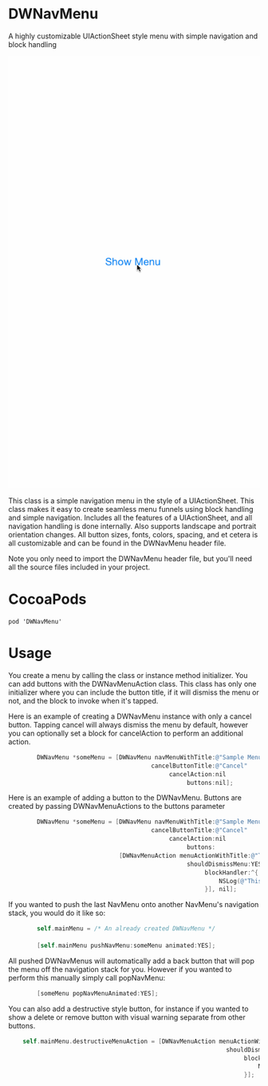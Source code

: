 # DWNavMenu
A highly customizable UIActionSheet style menu with simple navigation and block handling

![](NavMenuDemo.gif)

This class is a simple navigation menu in the style of a UIActionSheet. This class makes it easy to create seamless menu funnels using block handling and simple navigation. Includes all the features of a UIActionSheet, and all navigation handling is done internally. Also supports landscape and portrait orientation changes. All button sizes, fonts, colors, spacing, and et cetera is all customizable and can be found in the DWNavMenu header file.

Note you only need to import the DWNavMenu header file, but you'll need all the source files included in your project.

CocoaPods
==================
```
pod 'DWNavMenu'
```

Usage
==================
You create a menu by calling the class or instance method initializer. You can add buttons with the DWNavMenuAction class. This class has only one initializer where you can include the button title, if it will dismiss the menu or not, and the block to invoke when it's tapped.

Here is an example of creating a DWNavMenu instance with only a cancel button. Tapping cancel will always dismiss the menu by default, however you can optionally set a block for cancelAction to perform an additional action.
```objective-c
        DWNavMenu *someMenu = [DWNavMenu navMenuWithTitle:@"Sample Menu"
                                        cancelButtonTitle:@"Cancel"
                                             cancelAction:nil
                                                  buttons:nil];
```

Here is an example of adding a button to the DWNavMenu. Buttons are created by passing DWNavMenuActions to the buttons parameter
```objective-c
        DWNavMenu *someMenu = [DWNavMenu navMenuWithTitle:@"Sample Menu"
                                        cancelButtonTitle:@"Cancel"
                                             cancelAction:nil
                                                  buttons:
                               [DWNavMenuAction menuActionWithTitle:@"This is a button"
                                                  shouldDismissMenu:YES
                                                       blockHandler:^{
                                                           NSLog(@"This button was tapped");
                                                       }], nil];
```

If you wanted to push the last NavMenu onto another NavMenu's navigation stack, you would do it like so:
```objective-c
        self.mainMenu = /* An already created DWNavMenu */
        
        [self.mainMenu pushNavMenu:someMenu animated:YES];
```

All pushed DWNavMenus will automatically add a back button that will pop the menu off the navigation stack for you. However if you wanted to perform this manually simply call popNavMenu:
```objective-c
        [someMenu popNavMenuAnimated:YES];
```

You can also add a destructive style button, for instance if you wanted to show a delete or remove button with visual warning separate from other buttons.
```objective-c
    self.mainMenu.destructiveMenuAction = [DWNavMenuAction menuActionWithTitle:@"Delete"
                                                             shouldDismissMenu:YES
                                                                  blockHandler:^{
                                                                      NSLog(@"Delete button was tapped");
                                                                  }];
```
